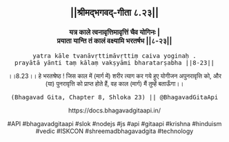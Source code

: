 <center><h2>||श्रीमद्‍भगवद्‍-गीता ८.२३||</h2>
<h3>यत्र काले त्वनावृत्तिमावृत्तिं चैव योगिनः |<br/>प्रयाता यान्ति तं कालं वक्ष्यामि भरतर्षभ ||८-२३||</h3>
<pre>yatra kāle tvanāvṛttimāvṛttiṃ caiva yoginaḥ .<br/>prayātā yānti taṃ kālaṃ vakṣyāmi bharatarṣabha ||8-23||</pre>
<p>।।8.23।। हे भरतश्रेष्ठ ! जिस काल में (मार्ग में) शरीर त्याग कर गये हुए योगीजन अपुनरावृत्ति को, और (या) पुनरावृत्ति को प्राप्त होते हैं, वह काल (मार्ग) मैं तुम्हें बताऊँगा।।</p>
<pre>(Bhagavad Gita, Chapter 8, Shloka 23) || @BhagavadGitaApi</pre><p>https://docs.bhagavadgitaapi.in/</p><p>#API #bhagavadgitaapi #slok #nodejs #js #api #gitaapi #krishna #hinduism #vedic #ISKCON #shreemadbhagavadgita #technology</p></center>